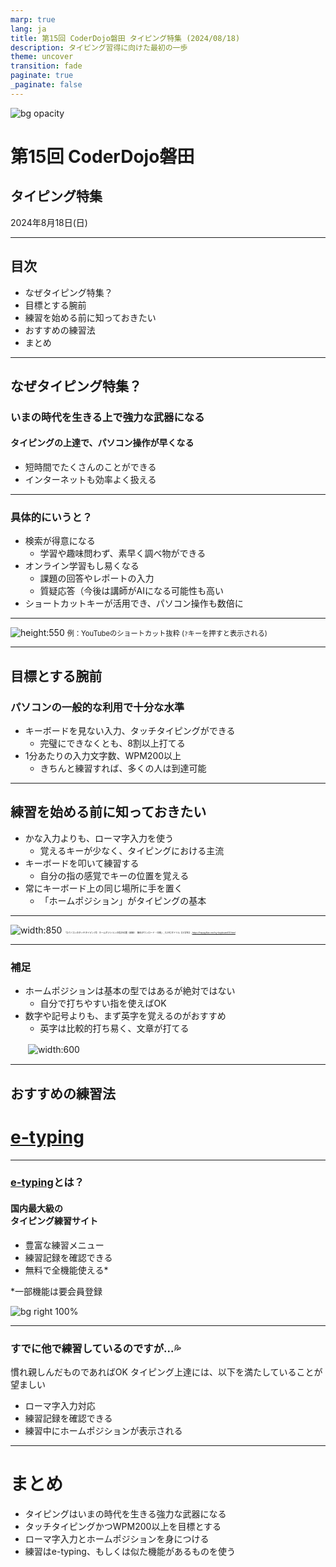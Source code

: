 ```yaml
---
marp: true
lang: ja
title: 第15回 CoderDojo磐田 タイピング特集 (2024/08/18)
description: タイピング習得に向けた最初の一歩
theme: uncover
transition: fade
paginate: true
_paginate: false
---
```


![bg opacity](./assets/typing.png)

# <!--fit--> 第15回 CoderDojo磐田

## タイピング特集

2024年8月18日(日)

---

## 目次

- なぜタイピング特集？
- 目標とする腕前
- 練習を始める前に知っておきたい
- おすすめの練習法
- まとめ

---

## なぜタイピング特集？

### いまの時代を生きる上で強力な武器になる

#### タイピングの上達で、パソコン操作が早くなる

- 短時間でたくさんのことができる
- インターネットも効率よく扱える

---

### 具体的にいうと？

- 検索が得意になる
  - 学習や趣味問わず、素早く調べ物ができる
- オンライン学習もし易くなる
  - 課題の回答やレポートの入力
  - 質疑応答（今後は講師がAIになる可能性も高い
- ショートカットキーが活用でき、パソコン操作も数倍に

---

![height:550](./assets/youtube-shortcuts.png)
<span style="font-size: 80%;">例：YouTubeのショートカット抜粋 (`?`キーを押すと表示される)</span>

---

## 目標とする腕前

### パソコンの一般的な利用で十分な水準

- キーボードを見ない入力、タッチタイピングができる
  - 完璧にできなくとも、8割以上打てる
-  1分あたりの入力文字数、WPM200以上
   - きちんと練習すれば、多くの人は到達可能

---

## 練習を始める前に知っておきたい

- かな入力よりも、ローマ字入力を使う
  - 覚えるキーが少なく、タイピングにおける主流
- キーボードを叩いて練習する
  - 自分の指の感覚でキーの位置を覚える
- 常にキーボード上の同じ場所に手を置く
  - 「ホームポジション」がタイピングの基本

---

![width:850](./assets/home-position.png)
<span style="font-size: 25%;">「【パソコンのタッチタイピング】 ホームポジションの指の位置（図解）　無料ダウンロード・印刷」, ちびむすドリル【小学生】, <a href="https://happylilac.net/sy-keyboard03.html">https://happylilac.net/sy-keyboard03.html</a></span>

---

### 補足

- ホームポジションは基本の型ではあるが絶対ではない
  - 自分で打ちやすい指を使えばOK
- 数字や記号よりも、まず英字を覚えるのがおすすめ
  - 英字は比較的打ち易く、文章が打てる

　　![width:600](./assets/keyboard.png)

---

## おすすめの練習法

# [e-typing](https://www.e-typing.ne.jp/)

---

### [e-typing](https://www.e-typing.ne.jp/)とは？

#### 国内最大級の<br/>タイピング練習サイト

- 豊富な練習メニュー
- 練習記録を確認できる
- 無料で全機能使える*

*一部機能は要会員登録

![bg right 100%](./assets/e-typing.png)

---

### すでに他で練習しているのですが...💦

慣れ親しんだものであればOK
タイピング上達には、以下を満たしていることが望ましい

- ローマ字入力対応
- 練習記録を確認できる
- 練習中にホームポジションが表示される

---

# まとめ

- タイピングはいまの時代を生きる強力な武器になる
- タッチタイピングかつWPM200以上を目標とする
- ローマ字入力とホームポジションを身につける
- 練習はe-typing、もしくは似た機能があるものを使う
